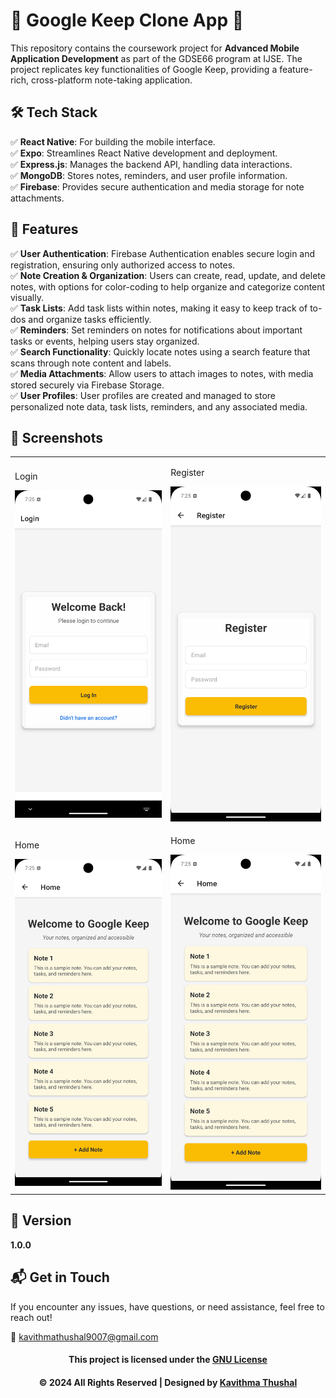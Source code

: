 # 🌟 Google Keep Clone App 🌟

This repository contains the coursework project for **Advanced Mobile Application Development** as part of the GDSE66 program at IJSE. The project replicates key functionalities of Google Keep, providing a feature-rich, cross-platform note-taking application.

## 🛠️ Tech Stack

✅ **React Native**: For building the mobile interface.<br/>
✅ **Expo**: Streamlines React Native development and deployment.<br/>
✅ **Express.js**: Manages the backend API, handling data interactions.<br/>
✅ **MongoDB**: Stores notes, reminders, and user profile information.<br/>
✅ **Firebase**: Provides secure authentication and media storage for note attachments.<br/>

## 🚀 Features

✅ **User Authentication**: Firebase Authentication enables secure login and registration, ensuring only authorized access to notes.<br/>
✅ **Note Creation & Organization**: Users can create, read, update, and delete notes, with options for color-coding to help organize and categorize content visually.<br/>
✅ **Task Lists**: Add task lists within notes, making it easy to keep track of to-dos and organize tasks efficiently.<br/>
✅ **Reminders**: Set reminders on notes for notifications about important tasks or events, helping users stay organized.<br/>
✅ **Search Functionality**: Quickly locate notes using a search feature that scans through note content and labels.<br/>
✅ **Media Attachments**: Allow users to attach images to notes, with media stored securely via Firebase Storage.<br/>
✅ **User Profiles**: User profiles are created and managed to store personalized note data, task lists, reminders, and any associated media.<br/>

## 📸 Screenshots

<div align="left">
  <table>
    <tr>
      <td align="left">
      <p>Login</p>
        <img src='assets/images/ss/Login.png' alt='Login' width='350px'>
      </td>
      <td align="left">
      <p>Register</p>
        <img src='assets/images/ss/Register.png' alt='Register' width='350px'>
      </td>
    </tr>
    <tr>
      <td align="left">
      <p>Home</p>
        <img src='assets/images/ss/Home.png' alt='Home' width='350px'>
      </td>
      <td align="left">
      <p>Home</p>
        <img src='assets/images/ss/Home.png' alt='Home' width='350px'>
      </td>
    </tr>
  </table>
</div>

## 📝 Version

**1.0.0**

## 📬 Get in Touch

If you encounter any issues, have questions, or need assistance, feel free to reach out!

📧 [kavithmathushal9007@gmail.com](mailto:kavithmathushal9007@gmail.com)

<div align="center">

#### This project is licensed under the [GNU License](LICENSE)

#### © 2024 All Rights Reserved | Designed by [Kavithma Thushal](https://github.com/Kavithma-Thushal)

</div>